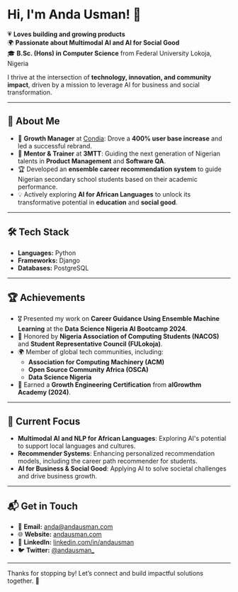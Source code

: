 # Hi, I'm **Anda Usman**! 👋  

💗 **Loves building and growing products**  
🌍 **Passionate about Multimodal AI and AI for Social Good**  
🎓 **B.Sc. (Hons) in Computer Science** from Federal University Lokoja, Nigeria  

I thrive at the intersection of **technology, innovation, and community impact**, driven by a mission to leverage AI for business and social transformation.  

---

## 🚀 About Me  

- 🌟 **Growth Manager** at [Condia](https://thecondia.com): Drove a **400% user base increase** and led a successful rebrand.  
- 🔭 **Mentor & Trainer** at **3MTT**: Guiding the next generation of Nigerian talents in **Product Management** and **Software QA**.  
- 🏆 Developed an **ensemble career recommendation system** to guide Nigerian secondary school students based on their academic performance.  
- 💡 Actively exploring **AI for African Languages** to unlock its transformative potential in **education** and **social good**.  

---

## 🛠️ Tech Stack  

- **Languages:** Python  
- **Frameworks:** Django  
- **Databases:** PostgreSQL  

---

## 🏆 Achievements  

- 🎖️ Presented my work on **Career Guidance Using Ensemble Machine Learning** at the **Data Science Nigeria AI Bootcamp 2024**.  
- 🏅 Honored by **Nigeria Association of Computing Students (NACOS)** and **Student Representative Council (FULokoja)**.  
- 🌍 Member of global tech communities, including:  
  - **Association for Computing Machinery (ACM)**  
  - **Open Source Community Africa (OSCA)**  
  - **Data Science Nigeria**  
- 🏅 Earned a **Growth Engineering Certification** from **alGrowthm Academy (2024)**.  

---

## 🌱 Current Focus  

- **Multimodal AI and NLP for African Languages**: Exploring AI's potential to support local languages and cultures.  
- **Recommender Systems**: Enhancing personalized recommendation models, including the career path recommender for students.  
- **AI for Business & Social Good**: Applying AI to solve societal challenges and drive business growth.  

---

## 📬 Get in Touch  

- 📧 **Email:** [anda@andausman.com](mailto:anda@andausman.com)  
- 🌐 **Website:** [andausman.com](https://andausman.com)  
- 💼 **LinkedIn:** [linkedin.com/in/andausman](https://linkedin.com/in/andausman)  
- 🐦 **Twitter:** [@andausman_](https://twitter.com/andausman_)  

---

Thanks for stopping by! Let’s connect and build impactful solutions together. 🚀
